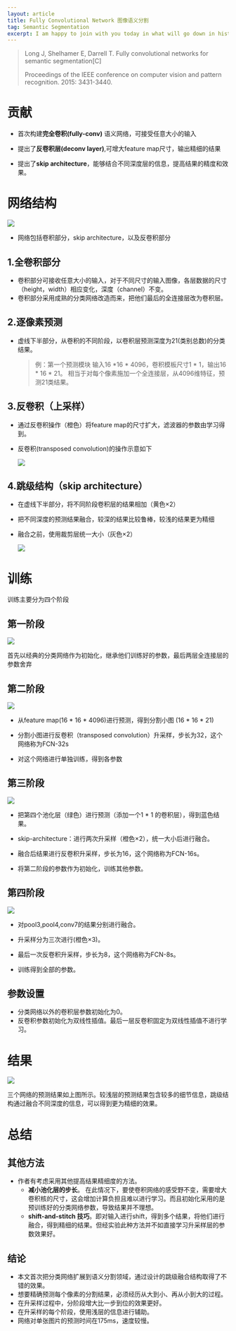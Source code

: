 ```yaml
---
layout: article
title: Fully Convolutional Network 图像语义分割
tag: Semantic Segmentation
excerpt: I am happy to join with you today in what will go down in history as the greatest demonstration for freedom in the history of our nation.
---
```


> Long J, Shelhamer E, Darrell T. Fully convolutional networks for semantic segmentation[C]
>
> Proceedings of the IEEE conference on computer vision and pattern recognition. 2015: 3431-3440.

<!-- more -->

# 贡献

- 首次构建**完全卷积(fully-conv)** 语义网络，可接受任意大小的输入

- 提出了**反卷积层(deconv layer)**,可增大feature map尺寸，输出精细的结果

- 提出了**skip architecture**，能够结合不同深度层的信息，提高结果的精度和效果。

# 网络结构
![](https://cdn.jsdelivr.net/gh/Mronne/MarkDownImg/img/20200304211505.png)

- 网络包括卷积部分，skip architecture，以及反卷积部分

## 1.全卷积部分
- 卷积部分可接收任意大小的输入，对于不同尺寸的输入图像，各层数据的尺寸（height，width）相应变化，深度（channel）不变。
- 卷积部分采用成熟的分类网络改造而来，把他们最后的全连接层改为卷积层。

## 2.逐像素预测

- 虚线下半部分，从卷积的不同阶段，以卷积层预测深度为21(类别总数)的分类结果。

  > 例：第一个预测模块
  > 输入16 *16 * 4096，卷积模板尺寸1 * 1，输出16 * 16 * 21。
  > 相当于对每个像素施加一个全连接层，从4096维特征，预测21类结果。

## 3.反卷积（上采样）

- 通过反卷积操作（橙色）将feature map的尺寸扩大，滤波器的参数由学习得到。

- 反卷积(transposed convolution)的操作示意如下

  ![](https://cdn.jsdelivr.net/gh/Mronne/MarkDownImg/img/20200304213601.gif)

## 4.跳级结构（skip architecture）

- 在虚线下半部分，将不同阶段卷积层的结果相加（黄色×2）

- 把不同深度的预测结果融合，较深的结果比较鲁棒，较浅的结果更为精细

- 融合之前，使用裁剪层统一大小（灰色×2）

  ![](https://cdn.jsdelivr.net/gh/Mronne/MarkDownImg/img/20200304214712.png)


# 训练

训练主要分为四个阶段

## 第一阶段

![](https://cdn.jsdelivr.net/gh/Mronne/MarkDownImg/img/20200305101348.png)

首先以经典的分类网络作为初始化，继承他们训练好的参数，最后两层全连接层的参数舍弃

## 第二阶段

![](https://cdn.jsdelivr.net/gh/Mronne/MarkDownImg/img/20200305101324.png)

- 从feature map(16 * 16 * 4096)进行预测，得到分割小图 (16 * 16 * 21)

- 分割小图进行反卷积（transposed convolution）升采样，步长为32，这个网络称为FCN-32s

- 对这个网络进行单独训练，得到各参数

## 第三阶段
![](https://cdn.jsdelivr.net/gh/Mronne/MarkDownImg/img/20200305100947.png)

- 把第四个池化层（绿色）进行预测（添加一个1 * 1 的卷积层），得到蓝色结果。

- skip-architecture：进行两次升采样（橙色×2），统一大小后进行融合。

- 融合后结果进行反卷积升采样，步长为16，这个网络称为FCN-16s。

- 将第二阶段的参数作为初始化，训练其他参数。

## 第四阶段

  ![](https://cdn.jsdelivr.net/gh/Mronne/MarkDownImg/img/20200305101533.png)

- 对pool3,pool4,conv7的结果分别进行融合。

- 升采样分为三次进行(橙色×3)。

- 最后一次反卷积升采样，步长为8，这个网络称为FCN-8s。

- 训练得到全部的参数。

## 参数设置
- 分类网络以外的卷积层参数初始化为0。
- 反卷积参数初始化为双线性插值。最后一层反卷积固定为双线性插值不进行学习。

# 结果
![](https://cdn.jsdelivr.net/gh/Mronne/MarkDownImg/img/20200305101930.png)

三个网络的预测结果如上图所示。较浅层的预测结果包含较多的细节信息，跳级结构通过融合不同深度的信息，可以得到更为精细的效果。

# 总结
## 其他方法
- 作者有考虑采用其他提高结果精细度的方法。
	- **减小池化层的步长**。 在此情况下，要使卷积网络的感受野不变，需要增大卷积核的尺寸，这会增加计算负担且难以进行学习。而且初始化采用的是预训练好的分类网络参数，导致结果并不理想。
	- **shift-and-stitch 技巧**。即对输入进行shift，得到多个结果，将他们进行融合，得到精细的结果。但经实验此种方法并不如直接学习升采样层的参数效果好。

## 结论
- 本文首次把分类网络扩展到语义分割领域，通过设计的跳级融合结构取得了不错的效果。
- 想要精确预测每个像素的分割结果，必须经历从大到小、再从小到大的过程。
- 在升采样过程中，分阶段增大比一步到位的效果更好。
- 在升采样的每个阶段，使用浅层的信息进行辅助。
- 网络对单张图片的预测时间在175ms，速度较慢。
